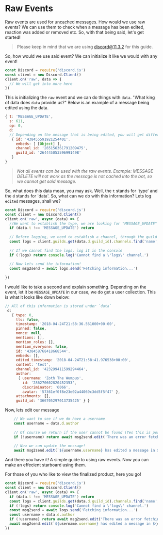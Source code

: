 # Raw Events

Raw events are used for uncached messages. How would we use raw events? We can use them to check when a message has been edited, reaction was added or removed etc. So, with that being said, let's get started!

> Please keep in mind that we are using discord@11.3.2 for this guide.

So, how would we use said event? We can initialize it like we would with any event!

```js
const Discord = require('discord.js')
const client = new Discord.Client()
client.on('raw', data => {
  // We will get into more here
})
```

This is initializing the `raw` event and we can do things with `data`. "What king of data does `data` provide us?" Below is an example of a message being edited using the data.

```js
{ t: 'MESSAGE_UPDATE',
  s: 611,
  op: 0,
  d: 
  // Depending on the message that is being edited, you will get different sets of data.
   { id: '438455591921254401',
     embeds: [ [Object] ],
     channel_id: '265156361791209475',
     guild_id: '264445053596991498' 
   }
}
```
> *Not all events can be used with the raw events. Example: MESSAGE DELETE will not work as the message is not cached into the bot, so we cannot get said message.*

So, what does this data mean, you may ask. Well, the `t` stands for 'type' and the `d` stands for 'data'. So, what can we do with this information? Lets log `edited` messages, shall we?

```js
const Discord = require('discord.js')
const client = new Discord.Client()
client.on('raw', async (data) => {
  //We want to establish the type, we are looking for "MESSAGE_UPDATE"
  if (data.t !== 'MESSAGE_UPDATE') return
  
  // Before logging, we need to establish a channel, through the guild
  const logs = client.guilds.get(data.d.guild_id).channels.find('name', 'logs')
  
  // If we cannot find the logs, log it in the console
  if (!logs) return console.log('Cannot find a \'logs\' channel.')
  
  // Now lets send the information!
  const msg2send = await logs.send('Fetching information...')
  
})
```

I would like to take a second and explain something. Depending on the event, let it be `MESSAGE_UPDATE` in our case, we do get a user collection. This is what it looks like down below:

```js
// All of this information is stored under `data`
 d: 
   { type: 0,
     tts: false,
     timestamp: '2018-04-24T21:58:36.561000+00:00',
     pinned: false,
     nonce: null,
     mentions: [],
     mention_roles: [],
     mention_everyone: false,
     id: '438458768418668544',
     embeds: [],
     edited_timestamp: '2018-04-24T21:58:41.976538+00:00',
     content: 'test',
     channel_id: '423299411599294464',
     author: 
      { username: 'Zoth The Wumpus',
        id: '286270602820452353',
        discriminator: '6066',
        avatar: '57361ef0f8e23e02a44069c3dd5f5f47' },
     attachments: [],
     guild_id: '366705297013735425' } }
```

Now, lets edit our message

```js
    // We want to see if we do have a username
    const username = data.d.author
    
    // Of course we return if the user cannot be found (Yes this is possible for some reason)
    if (!username) return await msg2send.edit('There was an error fetching the username.')
    
    // Now we can update the message!
    await msg2send.edit(`${username.username} has edited a message in ${client.guilds.get(data.d.guild_id).channels.get(data.d.channel_id).name}`)
 ```
And there you have it! A simple guide to using raw events. Now you can make an effecient starboard using them.<br>

For those of you who like to view the finalized product, here you go!

```js
const Discord = require('discord.js')
const client = new Discord.Client()
client.on('raw', async (data) => {
  if (data.t !== 'MESSAGE_UPDATE') return
  const logs = client.guilds.get(data.d.guild_id).channels.find('name', 'logs')
  if (!logs) return console.log('Cannot find a \'logs\' channel.')
  const msg2send = await logs.send('Fetching information...')
  const username = data.d.author 
  if (!username) return await msg2send.edit('There was an error fetching the author.')
  await msg2send.edit(`${username.username} has edited a message in ${client.guilds.get(data.d.guild_id).channels.get(data.d.channel_id).name}`)
})
```
    
